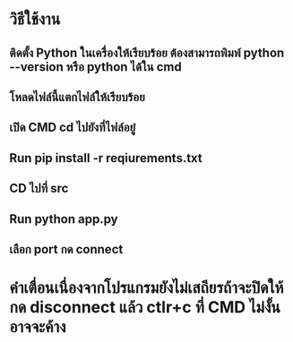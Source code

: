 # วิธีใช้งาน

## ติดตั้ง Python ในเครื่องให้เรียบร้อย ต้องสามารถพิมพ์ python --version หรือ python ได้ใน cmd

## โหลดไฟล์นี้แตกไฟล์ให้เรียบร้อย 

## เปิด CMD cd ไปยังที่ไฟล์อยู๋ 

## Run pip install -r reqiurements.txt

## CD ไปที่ src 

## Run python app.py 

## เลือก port  กด connect

# คำเตื่อนเนื่องจากโปรแกรมยังไม่เสถียรถ้าจะปิดให้ กด disconnect แล้ว ctlr+c ที่  CMD ไม่งั้นอาจจะค้าง
